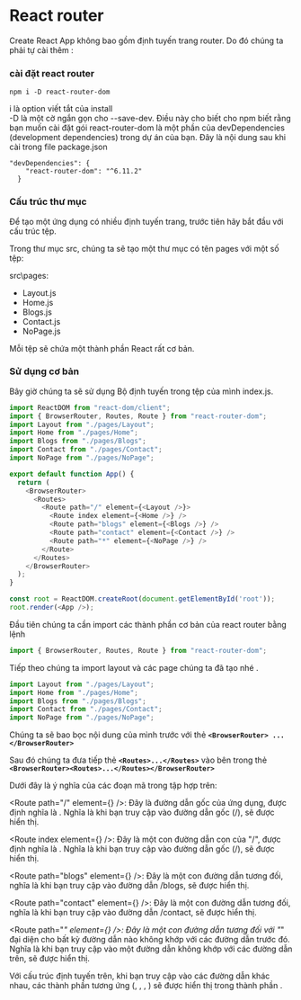 # React router
Create React App không bao gồm định tuyến trang router.
Do đó chúng ta phải tự cài thêm :
### cài đặt react router
`npm i -D react-router-dom`   


i là option viết tắt của install   
-D là một cờ ngắn gọn cho --save-dev. Điều này cho biết cho npm biết rằng bạn muốn cài đặt gói react-router-dom là một phần của devDependencies (development dependencies) trong dự án của bạn. 
Đây là nội dung sau khi cài trong file package.json  
```
"devDependencies": {
    "react-router-dom": "^6.11.2"
  }
```
### Cấu trúc thư mục
Để tạo một ứng dụng có nhiều định tuyến trang, trước tiên hãy bắt đầu với cấu trúc tệp.

Trong thư mục src, chúng ta sẽ tạo một thư mục có tên pages với một số tệp:

src\pages\:

- Layout.js
- Home.js
- Blogs.js
- Contact.js
- NoPage.js


Mỗi tệp sẽ chứa một thành phần React rất cơ bản.

### Sử dụng cơ bản
Bây giờ chúng ta sẽ sử dụng Bộ định tuyến trong tệp của mình index.js.
```js
import ReactDOM from "react-dom/client";
import { BrowserRouter, Routes, Route } from "react-router-dom";
import Layout from "./pages/Layout";
import Home from "./pages/Home";
import Blogs from "./pages/Blogs";
import Contact from "./pages/Contact";
import NoPage from "./pages/NoPage";

export default function App() {
  return (
    <BrowserRouter>
      <Routes>
        <Route path="/" element={<Layout />}>
          <Route index element={<Home />} />
          <Route path="blogs" element={<Blogs />} />
          <Route path="contact" element={<Contact />} />
          <Route path="*" element={<NoPage />} />
        </Route>
      </Routes>
    </BrowserRouter>
  );
}

const root = ReactDOM.createRoot(document.getElementById('root'));
root.render(<App />);
```

Đầu tiên chúng ta cần import các thành phần cơ bản của react router bằng lệnh 
```js
import { BrowserRouter, Routes, Route } from "react-router-dom";
```
Tiếp theo chúng ta import layout và các page chúng ta đã tạo nhé . 
```js
import Layout from "./pages/Layout";
import Home from "./pages/Home";
import Blogs from "./pages/Blogs";
import Contact from "./pages/Contact";
import NoPage from "./pages/NoPage";
```

Chúng ta sẽ bao bọc nội dung của mình trước với thẻ **`<BrowserRouter> ... </BrowserRouter>`**

Sau đó chúng ta đưa tiếp thẻ **`<Routes>...</Routes>`** vào bên trong thẻ **`<BrowserRouter><Routes>...</Routes></BrowserRouter>`**

Dưới đây là ý nghĩa của các đoạn mã trong tập hợp trên:

<Route path="/" element={<Layout />} />: Đây là đường dẫn gốc của ứng dụng, được định nghĩa là <Layout />. Nghĩa là khi bạn truy cập vào đường dẫn gốc (/), <Layout /> sẽ được hiển thị.

<Route index element={<Home />} />: Đây là một con đường dẫn con của "/", được định nghĩa là <Home />. Nghĩa là khi bạn truy cập vào đường dẫn gốc (/), <Home /> sẽ được hiển thị.

<Route path="blogs" element={<Blogs />} />: Đây là một con đường dẫn tương đối, nghĩa là khi bạn truy cập vào đường dẫn /blogs, <Blogs /> sẽ được hiển thị.

<Route path="contact" element={<Contact />} />: Đây là một con đường dẫn tương đối, nghĩa là khi bạn truy cập vào đường dẫn /contact, <Contact /> sẽ được hiển thị.

<Route path="*" element={<NoPage />} />: Đây là một con đường dẫn tương đối với "*" đại diện cho bất kỳ đường dẫn nào không khớp với các đường dẫn trước đó. Nghĩa là khi bạn truy cập vào một đường dẫn không khớp với các đường dẫn trên, <NoPage /> sẽ được hiển thị.

Với cấu trúc định tuyến trên, khi bạn truy cập vào các đường dẫn khác nhau, các thành phần tương ứng (<Home />, <Blogs />, <Contact />, <NoPage />) sẽ được hiển thị trong thành phần <Layout />.




  
